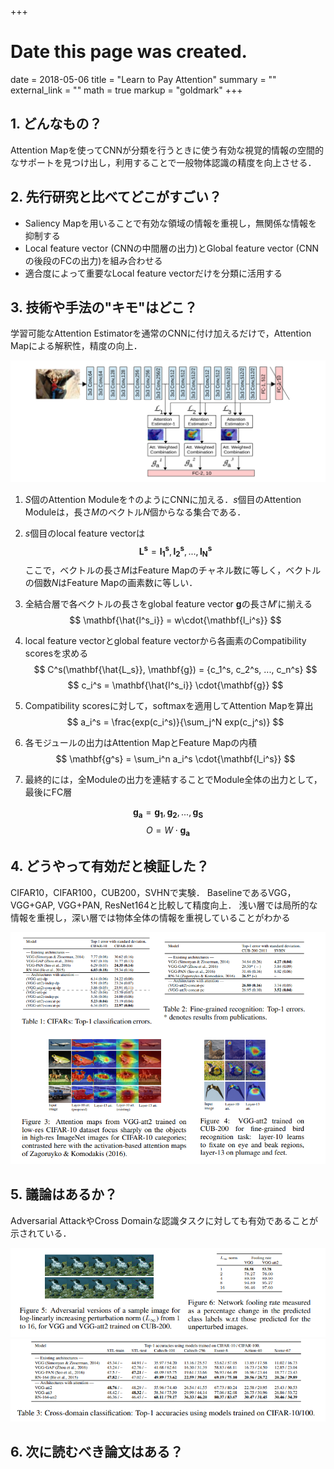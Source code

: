 +++
# Date this page was created.
date = 2018-05-06
title = "Learn to Pay Attention"
summary = ""
external_link = ""
math = true
markup = "goldmark"
+++

## 1. どんなもの？
Attention Mapを使ってCNNが分類を行うときに使う有効な視覚的情報の空間的なサポートを見つけ出し，利用することで一般物体認識の精度を向上させる．

## 2. 先行研究と比べてどこがすごい？
* Saliency Mapを用いることで有効な領域の情報を重視し，無関係な情報を抑制する
* Local feature vector (CNNの中間層の出力)とGlobal feature vector (CNNの後段のFCの出力)を組み合わせる
* 適合度によって重要なLocal feature vectorだけを分類に活用する

## 3. 技術や手法の"キモ"はどこ？
学習可能なAttention Estimatorを通常のCNNに付け加えるだけで，Attention Mapによる解釈性，精度の向上．

![](img/architecture.png)

1. $S$個のAttention Moduleを↑のようにCNNに加える．$s$個目のAttention Moduleは，長さ$M$のベクトル$N$個からなる集合である．

2. $s$個目のlocal feature vectorは
$$ \mathbf{L^s} = { \mathbf{l_1^s}, \mathbf{l_2^s}, ..., \mathbf{l_N^s} } $$
ここで，ベクトルの長さ$M$はFeature Mapのチャネル数に等しく，ベクトルの個数$N$はFeature Mapの画素数に等しい．

3. 全結合層で各ベクトルの長さをglobal feature vector $\mathbf{g}$の長さ$M'$に揃える
$$ \mathbf{\hat{l^s_i}} = w\cdot{\mathbf{l_i^s}} $$

4. local feature vectorとglobal feature vectorから各画素のCompatibility scoresを求める
$$ C^s(\mathbf{\hat{L_s}}, \mathbf{g}) = {c_1^s, c_2^s, ..., c_n^s} $$
$$ c_i^s = \mathbf{\hat{l^s_i}} \cdot{\mathbf{g}} $$

5. Compatibility scoresに対して，softmaxを適用してAttention Mapを算出
$$ a_i^s = \frac{exp(c_i^s)}{\sum_j^N exp(c_j^s)} $$

6. 各モジュールの出力はAttention MapとFeature Mapの内積
$$ \mathbf{g^s} = \sum_i^n a_i^s \cdot{\mathbf{l_i^s}} $$

7. 最終的には，全Moduleの出力を連結することでModule全体の出力として，最後にFC層

$$ \mathbf{g_a} = { \mathbf{g_1}, \mathbf{g_2}, ..., \mathbf{g_S}} $$
$$ O = W \cdot{\mathbf{g_a}} $$


## 4. どうやって有効だと検証した？
CIFAR10，CIFAR100，CUB200，SVHNで実験．
BaselineであるVGG，VGG+GAP, VGG+PAN, ResNet164と比較して精度向上．
浅い層では局所的な情報を重視し，深い層では物体全体の情報を重視していることがわかる

![](img/res.png)

## 5. 議論はあるか？
Adversarial AttackやCross Domainな認識タスクに対しても有効であることが示されている．

![](img/adv_attack.png)
![](img/cross_domain.png)

## 6. 次に読むべき論文はある？
